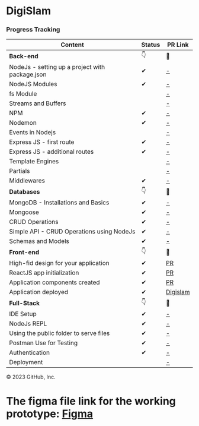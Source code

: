 # DigiSlam

### Progress Tracking

| Content                                         | Status | PR Link                                                   |
| ----------------------------------------------- | ------ | --------------------------------------------------------- |
| **Back-end**                                    | 👇     | 🔗                                                        |
| NodeJs - setting up a project with package.json | ✔      | [-](#)                                                    |
| NodeJS Modules                                  | ✔      | [-](#)                                                    |
| fs Module                                       |        | [-](#)                                                    |
| Streams and Buffers                             |        | [-](#)                                                    |
| NPM                                             | ✔      | [-](#)                                                    |
| Nodemon                                         | ✔      | [-](#)                                                    |
| Events in Nodejs                                |        | [-](#)                                                    |
| Express JS - first route                        | ✔      | [-](#)                                                    |
| Express JS - additional routes                  | ✔      | [-](#)                                                    |
| Template Engines                                |        | [-](#)                                                    |
| Partials                                        |        | [-](#)                                                    |
| Middlewares                                     | ✔      | [-](#)                                                    |
| **Databases**                                   | 👇     | 🔗                                                        |
| MongoDB - Installations and Basics              | ✔      | [-](#)                                                    |
| Mongoose                                        | ✔      | [-](#)                                                    |
| CRUD Operations                                 | ✔      | [-](#)                                                    |
| Simple API - CRUD Operations using NodeJs       | ✔      | [-](#)                                                    |
| Schemas and Models                              | ✔      | [-](#)                                                    |
| **Front-end**                                   | 👇     | 🔗                                                        |
| High-fid design for your application            | ✔      | [PR](https://github.com/kalviumcommunity/DigiSlam/pull/3) |
| ReactJS app initialization                      | ✔      | [PR](https://github.com/kalviumcommunity/DigiSlam/pull/2) |
| Application components created                  | ✔      | [PR](https://github.com/kalviumcommunity/DigiSlam/pull/2) |
| Application deployed                            | ✔      | [Digislam](digislam.netlify.app)                          |
| **Full-Stack**                                  | 👇     | 🔗                                                        |
| IDE Setup                                       | ✔      | [-](#)                                                    |
| NodeJs REPL                                     | ✔      | [-](#)                                                    |
| Using the public folder to serve files          | ✔      | [-](#)                                                    |
| Postman Use for Testing                         | ✔      | [-](#)                                                    |
| Authentication                                  | ✔      | [-](#)                                                    |
| Deployment                                      |        | [-](#)                                                    |

© 2023 GitHub, Inc.

# The figma file link for the working prototype: [Figma](https://www.figma.com/file/bdPosMF7k9aaGOibeHMIf6/Capstone-Project-Design?node-id=0%3A1&t=StlKHhkOUXFe3djq-1)
